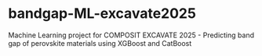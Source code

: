 # bandgap-ML-excavate2025
Machine Learning project for COMPOSIT EXCAVATE 2025 - Predicting band gap of perovskite materials using XGBoost and CatBoost
